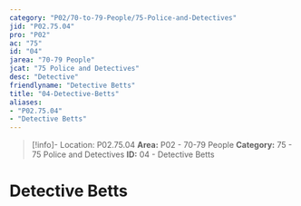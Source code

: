 ```yaml
---
category: "P02/70-to-79-People/75-Police-and-Detectives"
jid: "P02.75.04"
pro: "P02"
ac: "75"
id: "04"
jarea: "70-79 People"
jcat: "75 Police and Detectives"
desc: "Detective"
friendlyname: "Detective Betts"
title: "04-Detective-Betts"
aliases: 
- "P02.75.04"
- "Detective Betts"
---
```

>[!info]- Location: P02.75.04
>**Area:** P02 - 70-79 People
>**Category:** 75 - 75 Police and Detectives
>**ID:** 04 - Detective Betts

# Detective Betts


